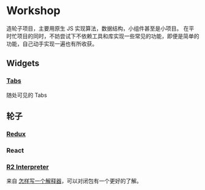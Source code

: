 # Workshop

造轮子项目，主要用原生 JS 实现算法，数据结构，小组件甚至是小项目。
在平时忙项目的同时，不妨尝试下不依赖工具和库实现一些常见的功能，即便是简单的功能，自己动手实现一遍也有所收获。

## Widgets

### [Tabs](./src/widgets/Tabs/README.md)
随处可见的 Tabs

## 轮子

### [Redux](./src/wheels/redux/README.md)

### React

### [R2 Interpreter](./src/wheels/interpreter/README.md)
来自 [怎样写一个解释器](http://www.yinwang.org/blog-cn/2012/08/01/interpreter)，可以对闭包有一个更好的了解。
